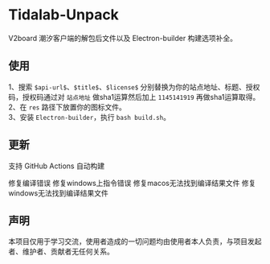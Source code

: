 # Tidalab-Unpack
V2board 潮汐客户端的解包后文件以及 Electron-builder 构建选项补全。

## 使用
1、搜索 `$api-url$`、`$title$`、`$license$` 分别替换为你的站点地址、标题、授权码，授权码通过对 `站点地址` 做sha1运算然后加上 `1145141919` 再做sha1运算取得。  
2、在 `res` 路径下放置你的图标文件。  
3、安装 `Electron-builder`，执行 `bash build.sh`。

## 更新

支持 GitHub Actions 自动构建

修复编译错误
修复windows上指令错误
修复macos无法找到编译结果文件
修复windows无法找到编译结果文件

## 声明
本项目仅用于学习交流，使用者造成的一切问题均由使用者本人负责，与项目发起者、维护者、贡献者无任何关系。
